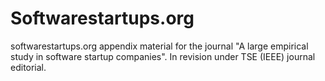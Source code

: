 Softwarestartups.org
====================

softwarestartups.org appendix material for the journal "A large empirical study in software startup companies". In revision under TSE (IEEE) journal editorial.
